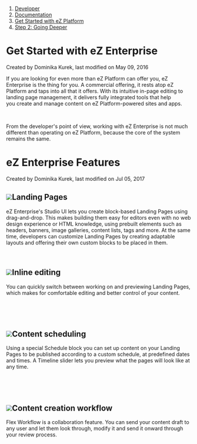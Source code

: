 1.  [Developer](index.html)
2.  [Documentation](Documentation_31429504.html)
3.  [Get Started with eZ Platform](Get-Started-with-eZ-Platform_31429520.html)
4.  [Step 2: Going Deeper](31429542.html)

# Get Started with eZ Enterprise

Created by Dominika Kurek, last modified on May 09, 2016

If you are looking for even more than eZ Platform can offer you, eZ Enterprise is the thing for you. A commercial offering, it rests atop eZ Platform and taps into all that it offers. With its intuitive in-page editing to landing page management, it delivers fully integrated tools that help you create and manage content on eZ Platform-powered sites and apps.

 

From the developer's point of view, working with eZ Enterprise is not much different than operating on eZ Platform, because the core of the system remains the same.


# eZ Enterprise Features

Created by Dominika Kurek, last modified on Jul 05, 2017

## ![](attachments/32112741/32113924.png)Landing Pages

eZ Enterprise's Studio UI lets you create block-based Landing Pages using drag-and-drop. This makes building them easy for editors even with no web design experience or HTML knowledge, using prebuilt elements such as headers, banners, image galleries, content lists, tags and more. At the same time, developers can customize Landing Pages by creating adaptable layouts and offering their own custom blocks to be placed in them.

 

## ![](attachments/32112741/32113922.png)Inline editing

You can quickly switch between working on and previewing Landing Pages, which makes for comfortable editing and better control of your content.

 

 

## ![](attachments/32112741/32113925.png)Content scheduling

Using a special Schedule block you can set up content on your Landing Pages to be published according to a custom schedule, at predefined dates and times. A Timeline slider lets you preview what the pages will look like at any time.

 

 

## ![](attachments/32112741/32113923.png)Content creation workflow

Flex Workflow is a collaboration feature. You can send your content draft to any user and let them look through, modify it and send it onward through your review process.

 

 

 
 

 

 

